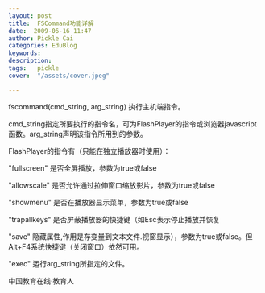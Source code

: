 ```yaml
---
layout: post  
title:  FSCommand功能详解  
date:  2009-06-16 11:47  
author: Pickle Cai  
categories: EduBlog  
keywords: 
description:   
tags:	pickle   
cover:  "/assets/cover.jpeg"  

---  
```

    
fscommand(cmd_string, arg_string) 执行主机端指令。



 





cmd_string指定所要执行的指令名，可为FlashPlayer的指令或浏览器javascript函数。arg_string声明该指令所用到的参数。





FlashPlayer的指令有（只能在独立播放器时使用）： 

"fullscreen" 是否全屏播放，参数为true或false 

"allowscale" 是否允许通过拉伸窗口缩放影片，参数为true或false 

"showmenu" 是否在播放器显示菜单，参数为true或false 

"trapallkeys" 是否屏蔽播放器的快捷键（如Esc表示停止播放并恢复 

"save" 隐藏属性,作用是存变量到文本文件.视窗显示），参数为true或false。但Alt+F4系统快捷键（关闭窗口）依然可用。 

"exec" 运行arg_string所指定的文件。



		    
 中国教育在线·教育人

